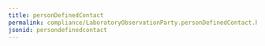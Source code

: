 ```yaml
---
title: personDefinedContact
permalink: compliance/LaboratoryObservationParty.personDefinedContact.html
jsonid: persondefinedcontact
---
```

